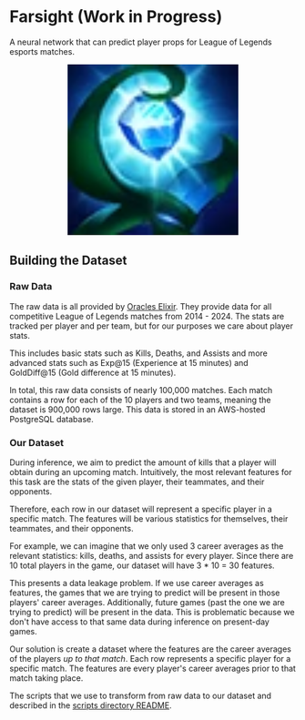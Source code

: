 # Farsight (Work in Progress)
A neural network that can predict player props for League of Legends esports matches.

<p align="center">

  <img src="/docs/images/farsight_alteration.webp" alt="Farsight Alteration" width="300"/>
</p>

## Building the Dataset

### Raw Data
The raw data is all provided by [Oracles Elixir](https://oracleselixir.com). 
They provide data for all competitive League of Legends matches from 2014 - 2024. 
The stats are tracked per player and per team, but for our purposes we care about player stats. 

This includes basic stats such as Kills, Deaths, and Assists and more advanced stats such as Exp@15 (Experience at 15 minutes) and GoldDiff@15 (Gold difference at 15 minutes). 

In total, this raw data consists of nearly 100,000 matches. Each match contains
a row for each of the 10 players and two teams, meaning the dataset is 900,000 rows large. This data is stored in an AWS-hosted PostgreSQL database.

### Our Dataset

During inference, we aim to predict the amount of kills that a player will obtain
during an upcoming match. Intuitively, the most relevant features for this task are
the stats of the given player, their teammates, and their opponents. 

Therefore, each row in our dataset will represent a specific player in a specific
match. The features will be various statistics for themselves, their teammates, 
and their opponents.

For example, we can imagine that we only used 3 career averages as the relevant statistics: kills, deaths, and assists for every player. Since there are 10 total
players in the game, our dataset will have 3 * 10 = 30 features.

This presents a data leakage problem. If we use career averages as features, the
games that we are trying to predict will be present in those players' career
averages. Additionally, future games (past the one we are trying to predict) will
be present in the data. This is problematic because we don't have access to that
same data during inference on present-day games.

Our solution is create a dataset where the features are the career averages of the
players *up to that match*. Each row represents a specific player for a specific
match. The features are every player's career averages prior to that match taking
place.

The scripts that we use to transform from raw data to our dataset and described in
the [scripts directory README](scripts/README.md).
